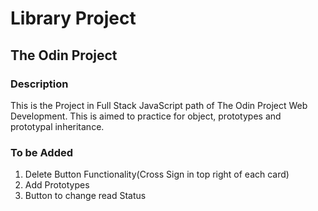 # Library Project
## The Odin Project

### Description
This is the Project in Full Stack JavaScript path of The Odin Project Web Development. This is aimed to practice for object, prototypes and prototypal inheritance.

### To be Added
1. Delete Button Functionality(Cross Sign in top right of each card)
2. Add Prototypes
3. Button to change read Status
